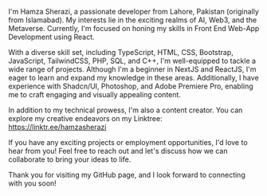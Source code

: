 I'm Hamza Sherazi, a passionate developer from Lahore, Pakistan (originally from Islamabad). My interests lie in the exciting realms of AI, Web3, and the Metaverse. Currently, I'm focused on honing my skills in Front End Web-App Development using React.

With a diverse skill set, including TypeScript, HTML, CSS, Bootstrap, JavaScript, TailwindCSS, PHP, SQL, and C++, I'm well-equipped to tackle a wide range of projects. Although I'm a beginner in NextJS and ReactJS, I'm eager to learn and expand my knowledge in these areas. Additionally, I have experience with Shadcn/UI, Photoshop, and Adobe Premiere Pro, enabling me to craft engaging and visually appealing content.

In addition to my technical prowess, I'm also a content creator. You can explore my creative endeavors on my Linktree: https://linktr.ee/hamzasherazi 

If you have any exciting projects or employment opportunities, I'd love to hear from you! Feel free to reach out and let's discuss how we can collaborate to bring your ideas to life.

Thank you for visiting my GitHub page, and I look forward to connecting with you soon!
